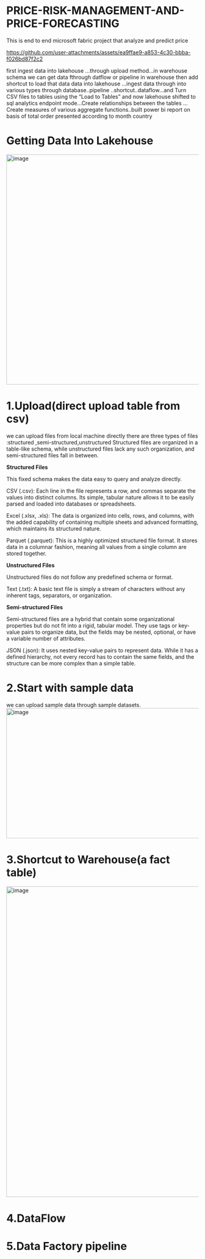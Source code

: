 # PRICE-RISK-MANAGEMENT-AND-PRICE-FORECASTING
This is end to end microsoft fabric project that analyze and predict price  



https://github.com/user-attachments/assets/ea9ffae9-a853-4c30-bbba-f026bd87f2c2


first ingest data into lakehouse ...through upload method...in warehouse schema we can get data fthrough  datflow or pipeline in warehouse then add shortcut to load that data data into lakehouse ...ingest data through into various types through database..pipeline ..shortcut..dataflow...and Turn CSV files to tables using the “Load to Tables” and now lakehouse shifted to sql analytics endpoint mode...Create relationships between the tables ... Create measures of various aggregate functions..built power bi report on basis of total order presented according to month country

# Getting Data Into Lakehouse
<img width="1486" height="603" alt="image" src="https://github.com/user-attachments/assets/4aaeef47-76ed-4b49-ad06-87d23920fc1e" />

# 1.Upload(direct upload table from csv)

we can upload files from local machine directly 
there are three types of files :structured ,semi-structured,unstructured
Structured files are organized in a table-like schema, while unstructured files lack any such organization, and semi-structured files fall in between.

**Structured Files**

This fixed schema makes the data easy to query and analyze directly.

CSV (.csv):  Each line in the file represents a row, and commas separate the values into distinct columns. Its simple, tabular nature allows it to be easily parsed and loaded into databases or spreadsheets.

Excel (.xlsx, .xls):  The data is organized into cells, rows, and columns, with the added capability of containing multiple sheets and advanced formatting, which maintains its structured nature.

Parquet (.parquet): This is a highly optimized structured file format. It stores data in a columnar fashion, meaning all values from a single column are stored together. 

**Unstructured Files**

Unstructured files do not follow any predefined schema or format. 

Text (.txt):  A basic text file is simply a stream of characters without any inherent tags, separators, or organization.

**Semi-structured Files**

Semi-structured files are a hybrid that contain some organizational properties but do not fit into a rigid, tabular model. They use tags or key-value pairs to organize data, but the fields may be nested, optional, or have a variable number of attributes.

JSON (.json): It uses nested key-value pairs to represent data. While it has a defined hierarchy, not every record has to contain the same fields, and the structure can be more complex than a simple table. 

# 2.Start with sample data
we can upload sample data through sample datasets.
<img width="1218" height="341" alt="image" src="https://github.com/user-attachments/assets/24f6962e-da9e-48dc-a070-db11949c6853" />

# 3.Shortcut to Warehouse(a fact table)
<img width="1532" height="814" alt="image" src="https://github.com/user-attachments/assets/7ee10022-4ac6-4570-849f-3b0ac6fc2535" />

# 4.DataFlow
# 5.Data Factory pipeline

